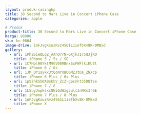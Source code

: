 ```yaml
---
layout: produk-casinghp
title: 30 Second to Mars Live in Concert iPhone Case
categories: apple

# Produk
product-title: 30 Second to Mars Live in Concert iPhone Case
harga: 90000
sku: hn-0664
image-drive: 1nFJvgKxuzRvz4561L1iefbXv8K-0MBxd
gallery:
  - url: 1PhZ6ieQLqZ_AAnO7rN-GXjkJ175QJjKO
    title: iPhone 5 / 5s / SE
  - url: 1C7HplH0YktM9GV08RBnxSxFWFlkiKU3t
    title: iPhone 6 / 6s
  - url: 1JM_QY1sykx3tQoNrXBO6MZJtDa_ZNXcp
    title: iPhone 6 Plus / 6s Plus
  - url: 1pS2hk5SOABsbbV_ZcZ-gpcnht35DQTse
    title: iPhone 7 / 8
  - url: 1L5uyJopksxc8NiGdWxg5ulc3nNKs3r6E
    title: iPhone 7 Plus / 8 Plus
  - url: 1nFJvgKxuzRvz4561L1iefbXv8K-0MBxd
    title: iPhone X
---
```

